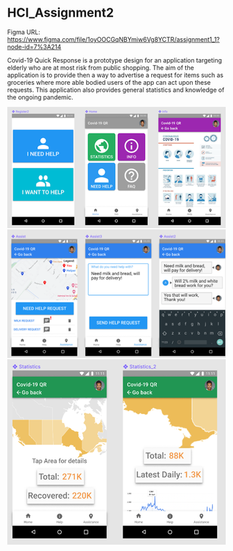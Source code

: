 # HCI_Assignment2

Figma URL: https://www.figma.com/file/1oyOOCGqNBYmiw6Vg8YCTR/assignment1_1?node-id=7%3A214

Covid-19 Quick Response is a prototype design for an application targeting elderly who are at most risk from public shopping. The aim of the application is to provide then a way to advertise a request for items such as groceries where more able bodied users of the app can act upon these requests. This application also provides general statistics and knowledge of the ongoing pandemic.

![Alt text](https://github.com/DuncanLevings/HCI_Assignment2/blob/main/unnamed.png?raw=true "Title")
![Alt text](https://github.com/DuncanLevings/HCI_Assignment2/blob/main/pasted%20image%200.png?raw=true "Title")
![Alt text](https://github.com/DuncanLevings/HCI_Assignment2/blob/main/pasted%20image%200-2.png?raw=true "Title")
